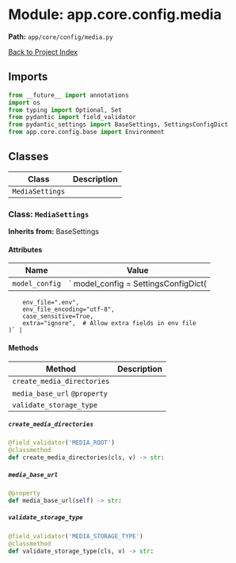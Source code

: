 # Module: app.core.config.media

**Path:** `app/core/config/media.py`

[Back to Project Index](../../../../index.md)

## Imports
```python
from __future__ import annotations
import os
from typing import Optional, Set
from pydantic import field_validator
from pydantic_settings import BaseSettings, SettingsConfigDict
from app.core.config.base import Environment
```

## Classes

| Class | Description |
| --- | --- |
| `MediaSettings` |  |

### Class: `MediaSettings`
**Inherits from:** BaseSettings

#### Attributes

| Name | Value |
| --- | --- |
| `model_config` | `    model_config = SettingsConfigDict(
        env_file=".env",
        env_file_encoding="utf-8",
        case_sensitive=True,
        extra="ignore",  # Allow extra fields in env file
    )` |

#### Methods

| Method | Description |
| --- | --- |
| `create_media_directories` |  |
| `media_base_url` `@property` |  |
| `validate_storage_type` |  |

##### `create_media_directories`
```python
@field_validator('MEDIA_ROOT')
@classmethod
def create_media_directories(cls, v) -> str:
```

##### `media_base_url`
```python
@property
def media_base_url(self) -> str:
```

##### `validate_storage_type`
```python
@field_validator('MEDIA_STORAGE_TYPE')
@classmethod
def validate_storage_type(cls, v) -> str:
```
